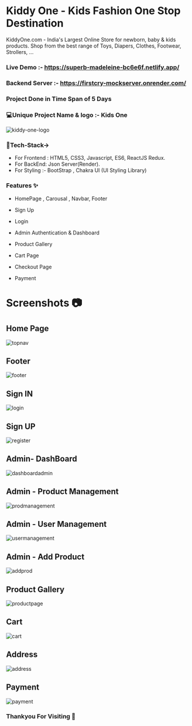 # Kiddy One - Kids Fashion One Stop Destination

KiddyOne.com - India's Largest Online Store for newborn, 
baby & kids products. Shop from the best range of Toys, Diapers, Clothes, Footwear, Strollers, ...

### Live Demo :- https://superb-madeleine-bc6e6f.netlify.app/
### Backend Server :- https://firstcry-mockserver.onrender.com/

### Project Done in Time Span of 5 Days

### 💻Unique Project Name & logo :- Kids One
![kiddy-one-logo](https://user-images.githubusercontent.com/115460357/221510328-744fa7ea-52f9-487c-88c6-cd9081c89807.png)

### 💫Tech-Stack-> 
* For Frontend : HTML5, CSS3, Javascript, ES6, ReactJS Redux. 
* For BackEnd: Json Server(Render). 
* For Styling :- BootStrap , Chakra UI (UI Styling Library)

### Features ✨
* HomePage , Carousal , Navbar, Footer

* Sign Up
 
* Login

* Admin Authentication & Dashboard

* Product Gallery

* Cart Page

* Checkout Page

* Payment


# Screenshots 📷

## Home Page
![topnav](https://user-images.githubusercontent.com/115460357/221512270-07b6f7d6-5b94-4884-aa74-3afaa85e128e.png)

## Footer
![footer](https://user-images.githubusercontent.com/115460357/221512381-1d470c3f-c0ad-427b-9f1a-468dfffaa183.png)

## Sign IN
![login](https://user-images.githubusercontent.com/115460357/221512465-7e76141f-ce68-481d-be0a-792e9dd7d6bf.png)

## Sign UP
![register](https://user-images.githubusercontent.com/115460357/221512510-9f1c2de6-9ec6-4718-a8df-282bd45ec548.png)

## Admin- DashBoard
![dashboardadmin](https://user-images.githubusercontent.com/115460357/221512982-c32a5539-cc0a-4f82-b25c-6a561e022282.png)

## Admin - Product Management
![prodmanagement](https://user-images.githubusercontent.com/115460357/221513085-d1531923-d1c3-4ec7-a9e3-d8803a515d48.png)

## Admin - User Management
![usermanagement](https://user-images.githubusercontent.com/115460357/221513170-ead656cd-5b3d-4538-b513-515420e549ce.png)


## Admin - Add Product
![addprod](https://user-images.githubusercontent.com/115460357/221513254-d708c24f-b914-42b0-b303-1a14e1095ba1.png)

## Product Gallery
![productpage](https://user-images.githubusercontent.com/115460357/221512574-beb44b13-2892-42f6-8415-420585d2f1f7.png)

## Cart
![cart](https://user-images.githubusercontent.com/115460357/221512636-995cd53d-6d3a-40d2-9c43-bc893b60614a.png)

## Address
![address](https://user-images.githubusercontent.com/115460357/221512760-d285fe56-07a4-499e-bf17-ddabfae38591.png)

## Payment
![payment](https://user-images.githubusercontent.com/115460357/221512839-c4305749-3d0f-460d-aa80-a4ccc11ef6ff.png)
 
 ### Thankyou For Visiting 🙂

